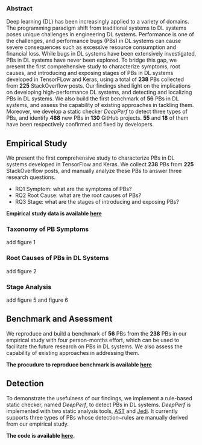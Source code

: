 ### Abstract

Deep learning (DL) has been increasingly applied to a variety of domains. The programming paradigm shift from traditional systems to DL systems poses unique challenges in engineering DL systems. Performance is one of the challenges, and performance bugs (PBs) in DL systems can cause severe consequences such as excessive resource consumption and financial loss. While bugs in DL systems have been extensively investigated, PBs in DL systems have never been explored. To bridge this gap, we present the first comprehensive study to characterize symptoms, root causes, and introducing and exposing stages of PBs in DL systems developed in TensorFLow and Keras, using a total of **238** PBs collected from **225** StackOverflow posts. Our findings shed light on the implications on developing high-performance DL systems, and detecting and localizing PBs in DL systems. We also build the first benchmark of **56** PBs in DL systems, and assess the capability of existing approaches in tackling them. Moreover, we develop a static checker *DeepPerf* to detect three types of PBs, and identify **488** new PBs in **130** GitHub projects. **55** and **18** of them have been respectively confirmed and fixed by developers.

## Empirical Study
We present the first comprehensive study to characterize PBs in DL systems developed in TensorFlow and Keras. We collect **238** PBs from **225** StackOverflow posts, and manually analyze these PBs to answer three research questions.

- RQ1 Symptom: what are the symptoms of PBs?
- RQ2 Root Cause: what are the root causes of PBs?
- RQ3 Stage: what are the stages of introducing and exposing PBs?
  
**Empirical study data is available [here](https://github.com/DLPerf/DLPerf.github.io/blob/main/empirical_study)**
### Taxonomy of PB Symptoms
add figure 1
### Root Causes of PBs in DL Systems
add figure 2
### Stage Analysis
add figure 5 and figure 6


## Benchmark and Asessment
We reproduce and build a benchmark of **56** PBs from the **238** PBs in our empirical study with four person-months effort, which can be used to facilitate the future research on PBs in DL systems. We also assess the capability of existing approaches in addressing them.

**The procudure to reproduce benchmark is available [here](https://github.com/DLPerf/DLPerf.github.io/blob/main/benchmark)**
## Detection
To demonstrate the usefulness of our findings, we implement a rule-based static checker, named *DeepPerf*, to detect PBs in DL systems. *DeepPerf* is implemented with two static analysis tools, [AST](https://docs.python.org/3/library/ast.html) and [Jedi](https://github.com/davidhalter/jedi/). It currently supports three types of PBs whose detection~rules are manually derived from our empirical study. 

**The code is available [here](https://github.com/DLPerf/DLPerf.github.io/blob/main/tool).**

